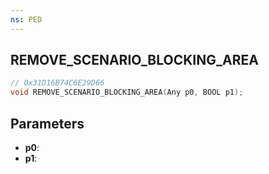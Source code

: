 ```yaml
---
ns: PED
---
```

## REMOVE_SCENARIO_BLOCKING_AREA

```c
// 0x31D16B74C6E29D66
void REMOVE_SCENARIO_BLOCKING_AREA(Any p0, BOOL p1);
```

## Parameters
* **p0**:
* **p1**:

